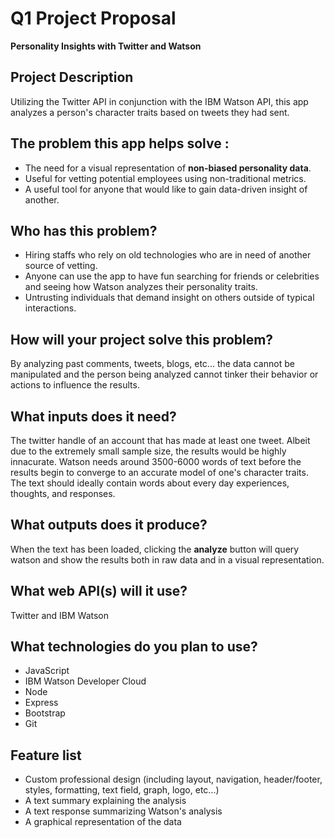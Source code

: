 # Q1 Project Proposal

**Personality Insights with Twitter and Watson**

## Project Description
Utilizing the Twitter API in conjunction with the IBM Watson API,
this app analyzes a person's character traits based on tweets they had sent.

## The problem this app helps solve :
  * The need for a visual representation of **non-biased personality data**.
  * Useful for vetting potential employees using non-traditional metrics.
  * A useful tool for anyone that would like to gain data-driven insight of another.

## Who has this problem?
  * Hiring staffs who rely on old technologies who are in need of another source of vetting. 
  * Anyone can use the app to have fun searching for friends or celebrities and seeing how Watson analyzes their personality  traits.
  * Untrusting individuals that demand insight on others outside of typical interactions.

## How will your project solve this problem?
By analyzing past comments, tweets, blogs, etc... the data cannot be manipulated and the person being analyzed cannot tinker their behavior or actions to influence the results. 

## What inputs does it need?
The twitter handle of an account that has made at least one tweet. Albeit due to the extremely small sample size, the results would be highly innacurate. Watson needs around 3500-6000 words of text before the results begin to converge to an accurate model of one's character traits. The text should ideally contain words about every day experiences, thoughts, and responses.

## What outputs does it produce?
When the text has been loaded, clicking the **analyze** button will query watson and show the results both in raw data and in a visual representation.

## What web API(s) will it use?
Twitter and IBM Watson

## What technologies do you plan to use?
- JavaScript
- IBM Watson Developer Cloud
- Node
- Express
- Bootstrap
- Git

## Feature list
* Custom professional design (including layout, navigation, header/footer, styles, formatting, text field, graph, logo, etc...)
* A text summary explaining the analysis
* A text response summarizing Watson's analysis
* A graphical representation of the data
